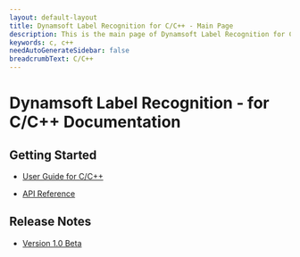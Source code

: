```yaml
---
layout: default-layout
title: Dynamsoft Label Recognition for C/C++ - Main Page
description: This is the main page of Dynamsoft Label Recognition for C/C++ Language.
keywords: c, c++
needAutoGenerateSidebar: false
breadcrumbText: C/C++
---
```


# Dynamsoft Label Recognition - for C/C++ Documentation

## Getting Started
- [User Guide for C/C++](user-guide.md)

- [API Reference](api-reference/index.md)

## Release Notes
- [Version 1.0 Beta](release-notes/c-cpp-1.md)